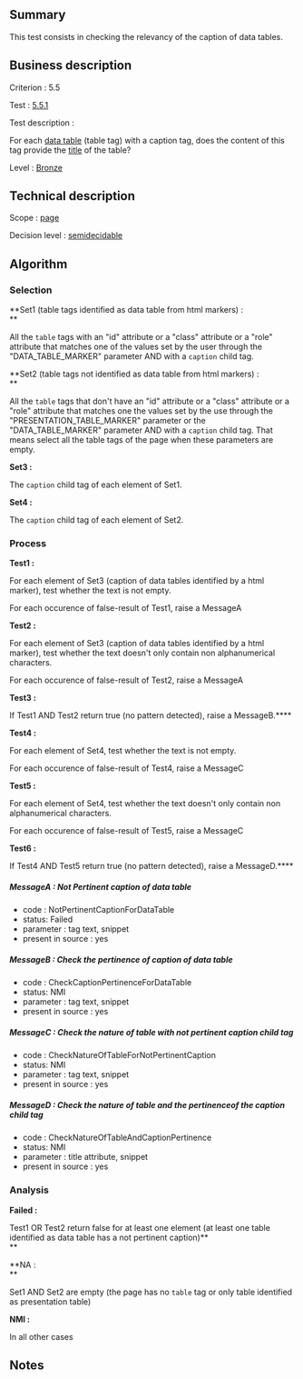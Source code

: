 ## Summary

This test consists in checking the relevancy of the caption of data
tables.

## Business description

Criterion : 5.5

Test : [5.5.1](http://accessiweb.org/index.php/accessiweb-22-english-version.html#test-5-5-1)

Test description :

For each [data
table](http://accessiweb.org/index.php/glossary-76.html#mTabDonnee)
(table tag) with a caption tag, does the content of this tag provide the
[title](http://accessiweb.org/index.php/glossary-76.html#mTitreTab) of
the table?

Level : [Bronze](/en/category/rules-design/accessiweb-11/level/bronze)

## Technical description

Scope : [page](/en/category/rules-design/accessiweb-11/scope/page)

Decision level :
[semidecidable](/en/category/rules-design/accessiweb-11/decision-level/semidecidable)

## Algorithm

### Selection

**Set1 (table tags identified as data table from html markers) : \
**

All the `table` tags with an "id" attribute or a "class" attribute or a
"role" attribute that matches one of the values set by the user through
the "DATA\_TABLE\_MARKER" parameter AND with a `caption` child tag.

**Set2 (table tags not identified as data table from html markers) :\
**

All the `table` tags that don't have an "id" attribute or a "class"
attribute or a "role" attribute that matches one the values set by the
use through the "PRESENTATION\_TABLE\_MARKER" parameter or the
"DATA\_TABLE\_MARKER" parameter AND with a `caption` child tag. That
means select all the table tags of the page when these parameters are
empty.

**Set3 :**

The `caption` child tag of each element of Set1.

**Set4 :**

The `caption` child tag of each element of Set2.

### Process

**Test1 :**

For each element of Set3 (caption of data tables identified by a html
marker), test whether the text is not empty.

For each occurence of false-result of Test1, raise a MessageA

**Test2 :**

For each element of Set3 (caption of data tables identified by a html
marker), test whether the text doesn't only contain non alphanumerical
characters.

For each occurence of false-result of Test2, raise a MessageA

**Test3 :**

If Test1 AND Test2 return true (no pattern detected), raise a
MessageB.****

**Test4 :**

For each element of Set4, test whether the text is not empty.

For each occurence of false-result of Test4, raise a MessageC

**Test5 :**

For each element of Set4, test whether the text doesn't only contain non
alphanumerical characters.

For each occurence of false-result of Test5, raise a MessageC

**Test6 :**

If Test4 AND Test5 return true (no pattern detected), raise a
MessageD.****

##### MessageA : Not Pertinent caption of data table

-   code : NotPertinentCaptionForDataTable
-   status: Failed
-   parameter : tag text, snippet
-   present in source : yes

##### MessageB : Check the pertinence of caption of data table

-   code : CheckCaptionPertinenceForDataTable
-   status: NMI
-   parameter : tag text, snippet
-   present in source : yes

##### MessageC : Check the nature of table with not pertinent caption child tag

-   code : CheckNatureOfTableForNotPertinentCaption
-   status: NMI
-   parameter : tag text, snippet
-   present in source : yes

##### MessageD : Check the nature of table and the pertinenceof the caption child tag

-   code : CheckNatureOfTableAndCaptionPertinence
-   status: NMI
-   parameter : title attribute, snippet
-   present in source : yes

### Analysis

**Failed :**

Test1 OR Test2 return false for at least one element (at least one table
identified as data table has a not pertinent caption)**\
**

**NA : \
**

Set1 AND Set2 are empty (the page has no `table` tag or only table
identified as presentation table)

**NMI :**

In all other cases

## Notes


